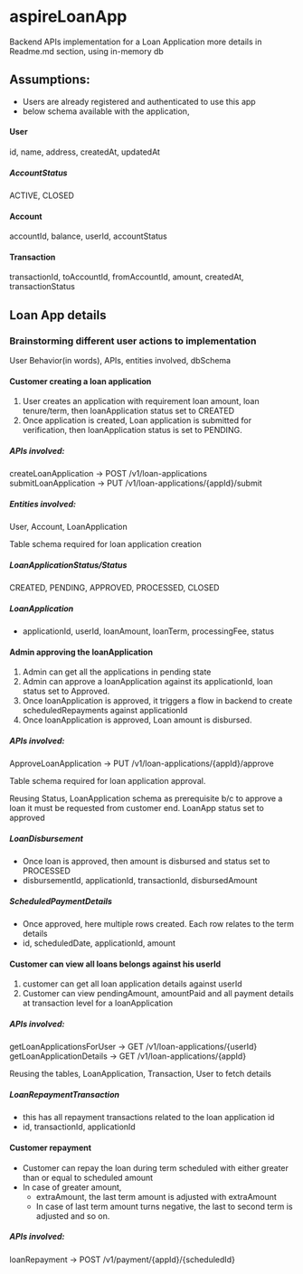 # aspireLoanApp
Backend APIs implementation for a Loan Application more details in Readme.md section, using in-memory db


## Assumptions:
* Users are already registered and authenticated to use this app
* below schema available with the application,
#### User
id, name, address, createdAt, updatedAt
##### AccountStatus
ACTIVE, CLOSED
#### Account
accountId, balance, userId, accountStatus
#### Transaction
transactionId, toAccountId, fromAccountId, amount, createdAt, transactionStatus

## Loan App details
### Brainstorming different user actions to implementation
User Behavior(in words), APIs, entities involved, dbSchema
#### Customer creating a loan application
1. User creates an application with requirement loan amount, loan tenure/term, then loanApplication status set to CREATED
2. Once application is created, Loan application is submitted for verification, then loanApplication status is set to PENDING.

##### APIs involved:
createLoanApplication -> POST /v1/loan-applications
submitLoanApplication -> PUT /v1/loan-applications/{appId}/submit

##### Entities involved:
User, Account, LoanApplication

Table schema required for loan application creation
##### LoanApplicationStatus/Status
CREATED, PENDING, APPROVED, PROCESSED, CLOSED
##### LoanApplication
* applicationId, userId, loanAmount, loanTerm, processingFee, status

#### Admin approving the loanApplication
1. Admin can get all the applications in pending state
2. Admin can approve a loanApplication against its applicationId, loan status set to Approved.
3. Once loanApplication is approved, it triggers a flow in backend to create scheduledRepayments against applicationId
4. Once loanApplication is approved, Loan amount is disbursed.

##### APIs involved:
ApproveLoanApplication -> PUT /v1/loan-applications/{appId}/approve

Table schema required for loan application approval.

Reusing Status, LoanApplication schema as prerequisite b/c to approve a loan it must be requested from customer end.
LoanApp status set to approved
##### LoanDisbursement
* Once loan is approved, then amount is disbursed and status set to PROCESSED
* disbursementId, applicationId, transactionId, disbursedAmount
##### ScheduledPaymentDetails 
* Once approved, here multiple rows created. Each row relates to the term details
* id, scheduledDate, applicationId, amount


#### Customer can view all loans belongs against his userId
1. customer can get all loan application details against userId
2. Customer can view pendingAmount, amountPaid and all payment details at transaction level for a loanApplication

##### APIs involved:
getLoanApplicationsForUser -> GET /v1/loan-applications/{userId}
getLoanApplicationDetails -> GET /v1/loan-applications/{appId}

Reusing the tables, LoanApplication, Transaction, User to fetch details 
##### LoanRepaymentTransaction
* this has all repayment transactions related to the loan application id
* id, transactionId, applicationId

#### Customer repayment 
* Customer can repay the loan during term scheduled with either greater than or equal to scheduled amount
* In case of greater amount, 
  * extraAmount, the last term amount is adjusted with extraAmount
  * In case of last term amount turns negative, the last to second term is adjusted and so on.

##### APIs involved:
loanRepayment -> POST /v1/payment/{appId}/{scheduledId}